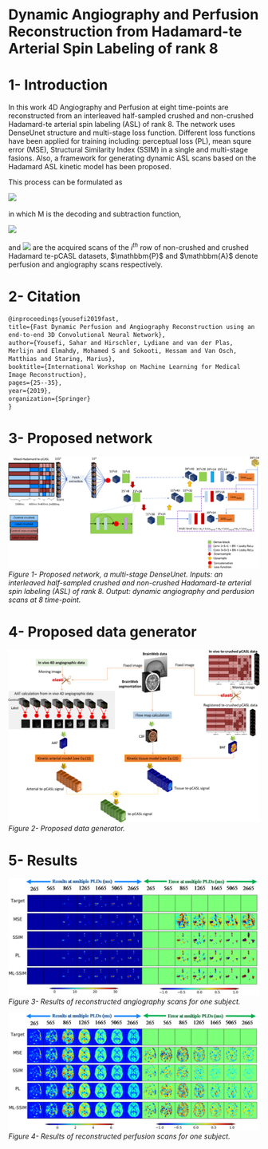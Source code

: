# Dynamic Angiography and Perfusion Reconstruction from Hadamard-te Arterial Spin Labeling of rank 8
# 1- Introduction
In this work 4D Angiography and Perfusion at eight time-points are reconstructed from an interleaved half-sampled crushed and non-crushed Hadamard-te arterial spin labeling (ASL) of rank 8. The network uses DenseUnet structure and multi-stage loss function. Different loss functions have been applied for training including: perceptual loss (PL), mean squre error (MSE), Structural Similarity Index (SSIM) in a single and multi-stage fasions. Also, a framework for generating dynamic ASL scans based on the Hadamard ASL kinetic model has been proposed. 

This process can be formulated as

<img src="https://latex.codecogs.com/svg.latex?\Large&space;M\left(\{I_i^\mathchorus{NC}\},%20\{I_i^\mathchorus{C}\}\right)_{i=1}^{H}%20=\{\mathbbm{P}(t),%20\mathbbm{A}(t)\}_{t=1}^{H-1}" />

in which M is the decoding and subtraction function, 

<img src="https://latex.codecogs.com/svg.latex?;I_i^\mathchorus{NC}$"/>

and <img src="https://latex.codecogs.com/svg.latex?\Large&space;I_i^\mathchorus{C}$"/> are the acquired scans of the $i^{th}$ row of non-crushed and crushed Hadamard te-pCASL datasets, $\mathbbm{P}$ and $\mathbbm{A}$ denote perfusion and angiography scans respectively. 

# 2- Citation
    @inproceedings{yousefi2019fast,
    title={Fast Dynamic Perfusion and Angiography Reconstruction using an end-to-end 3D Convolutional Neural Network},
    author={Yousefi, Sahar and Hirschler, Lydiane and van der Plas, Merlijn and Elmahdy, Mohamed S and Sokooti, Hessam and Van Osch, Matthias and Staring, Marius},
    booktitle={International Workshop on Machine Learning for Medical Image Reconstruction},
    pages={25--35},
    year={2019},
    organization={Springer}
    }

# 3- Proposed network


<p>
    <img src="figures/AnyConv.com__cnn-1.png" alt>
    <em>Figure 1- Proposed network, a multi-stage DenseUnet. Inputs: an interleaved half-sampled crushed and non-crushed Hadamard-te arterial spin labeling (ASL) of rank 8. Output: dynamic angiography and perdusion scans at 8 time-point.</em>
</p>



# 4- Proposed data generator
<p>
    <img src="figures/AnyConv.com__data_generator-1.png" alt>
    <em>Figure 2- Proposed data generator.</em>
</p>

# 5- Results
<p>
    <img src="figures/angiography_res.bmp" alt>
    <em>Figure 3- Results of reconstructed angiography scans for one subject.</em>
</p>

<p>
    <img src="figures/perfusion_res.bmp" alt>
    <em>Figure 4- Results of reconstructed perfusion scans for one subject.</em>
</p>


